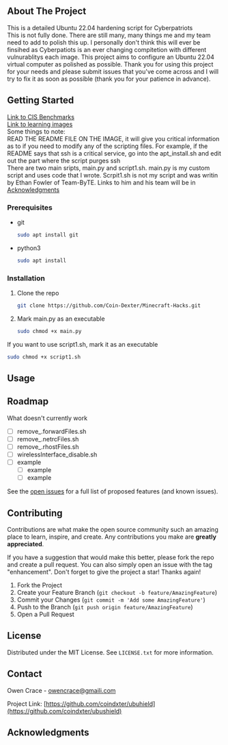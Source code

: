 <!-- ABOUT THE PROJECT -->
## About The Project
This is a detailed Ubuntu 22.04 hardening script for Cyberpatriots\
This is not fully done. There are still many, many things me and my team need to add to polish this up. I personally don't think this will ever be finsihed as Cyberpatiots is an ever changing compitetion with different vulnurablitys each image. This project aims to configure an Ubuntu 22.04 virtual computer as polished as possible. Thank you for using this project for your needs and please submit issues that you've come across and I will try to fix it as soon as possible (thank you for your patience in advance).

<!-- GETTING STARTED -->
## Getting Started

[Link to CIS Benchmarks](https://drive.google.com/drive/folders/1ypIhhKznlM7kV1YDaFEKwkTnpdsPZXk_?usp=sharing)\
[Link to learning images](https://drive.google.com/drive/u/1/folders/1w9VY57FTUfuPinmd2CvVs-oA5N03URW6)\
Some things to note:\
READ THE README FILE ON THE IMAGE, it will give you critical information as to if you need to modify any of the scripting files. For example, if the README says that ssh is a critical service, go into the apt_install.sh and edit out the part where the script purges ssh\
There are two main sripts, main.py and script1.sh. main.py is my custom script and uses code that I wrote. Scrpit1.sh is not my script and was writin by Ethan Fowler of Team-ByTE. Links to him and his team will be in [Acknowledgments](#acknowledgments)



### Prerequisites

* git
  ```sh
  sudo apt install git
  ```
* python3
  ```sh
  sudo apt install
  ```

### Installation

1. Clone the repo
   ```sh
   git clone https://github.com/Coin-Dexter/Minecraft-Hacks.git
   ```
2. Mark main.py as an executable
   ```sh
   sudo chmod +x main.py
   ```
If you want to use script1.sh, mark it as an executable
  ```sh
  sudo chmod +x script1.sh
  ```
<!-- USAGE EXAMPLES -->
## Usage


<!-- ROADMAP -->
## Roadmap
What doesn't currently work
  - [ ] remove_.forwardFiles.sh
  - [ ] remove_.netrcFiles.sh
  - [ ] remove_.rhostFiles.sh
  - [ ] wirelessInterface_disable.sh
- [ ] example
    - [ ] example
    - [ ] example

See the [open issues](https://github.com/Coin-Dexter/Minecraft-Hacks/issues) for a full list of proposed features (and known issues).

<!-- CONTRIBUTING -->
## Contributing

Contributions are what make the open source community such an amazing place to learn, inspire, and create. Any contributions you make are **greatly appreciated**.

If you have a suggestion that would make this better, please fork the repo and create a pull request. You can also simply open an issue with the tag "enhancement".
Don't forget to give the project a star! Thanks again!

1. Fork the Project
2. Create your Feature Branch (`git checkout -b feature/AmazingFeature`)
3. Commit your Changes (`git commit -m 'Add some AmazingFeature'`)
4. Push to the Branch (`git push origin feature/AmazingFeature`)
5. Open a Pull Request

<!-- LICENSE -->
## License

Distributed under the MIT License. See `LICENSE.txt` for more information.


<!-- CONTACT -->
## Contact

Owen Crace - owencrace@gmaili.com

Project Link: [https://github.com/coindxter/ubuhield](https://github.com/coindxter/ubushield)

<!-- ACKNOWLEDGMENTS -->
## Acknowledgments
